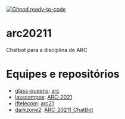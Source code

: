 [![Gitpod ready-to-code](https://img.shields.io/badge/Gitpod-ready--to--code-blue?logo=gitpod)](https://gitpod.io/#https://github.com/boidacarapreta/arc20211)

# arc20211
Chatbot para a disciplina de ARC

# Equipes e repositórios

- [glass-queens](https://github.com/glass-queens): [arc](https://github.com/glass-queens/arc)
- [lasscampos](https://github.com/lasscampos): [ARC-2021](https://github.com/lasscampos/ARC-2021)
- [iftelecom](https://github.com/iftelecom): [arc21](https://github.com/iftelecom/arc21)
- [darkzone2](https://github.com/darkzone2): [ARC_20211_ChatBot](https://github.com/darkzone2/ARC_20211_ChatBot)
